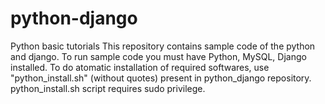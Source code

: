 # python-django
Python basic tutorials
This repository contains sample code of the python and django. To run sample code you must have Python, MySQL, Django installed.
To do atomatic installation of required softwares, use "python_install.sh" (without quotes) present in python_django repository. python_install.sh script requires sudo privilege.
